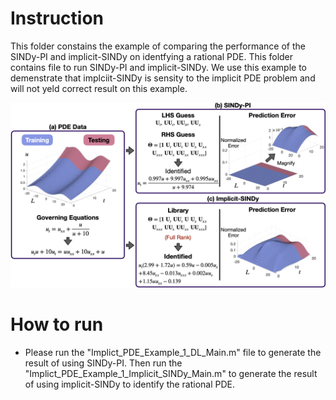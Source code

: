 ﻿# Instruction

This folder constains the example of comparing the performance of the SINDy-PI and implicit-SINDy on identfying a rational PDE. This folder contains file to run SINDy-PI and implicit-SINDy. We use this example to demenstrate that implciit-SINDy is sensity to the implicit PDE problem and will not yeld correct result on this example. 

![](Images/Comparison_PDE.jpg)

# How to run

* Please run the "Implict_PDE_Example_1_DL_Main.m" file to generate the result of using SINDy-PI. Then run the "Implict_PDE_Example_1_Implicit_SINDy_Main.m" to generate the result of using implicit-SINDy to identify the rational PDE.
